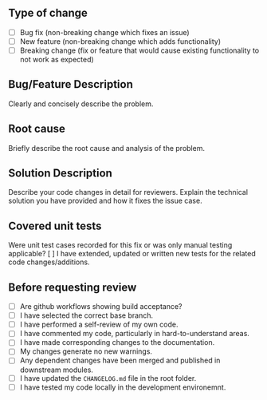 ## Type of change

<!--- Please delete options that are not relevant. -->

- [ ] Bug fix (non-breaking change which fixes an issue)
- [ ] New feature (non-breaking change which adds functionality)
- [ ] Breaking change (fix or feature that would cause existing functionality to not work as expected)
## Bug/Feature Description
Clearly and concisely describe the problem.

## Root cause
Briefly describe the root cause and analysis of the problem.

## Solution Description
Describe your code changes in detail for reviewers. Explain the technical solution you have provided and how it fixes the issue case.

## Covered unit tests
Were unit test cases recorded for this fix or was only manual testing applicable?
[ ] I have extended, updated or written new tests for the related code changes/additions.

## Before requesting review
- [ ] Are github workflows showing build acceptance?
- [ ] I have selected the correct base branch.
- [ ] I have performed a self-review of my own code.
- [ ] I have commented my code, particularly in hard-to-understand areas.
- [ ] I have made corresponding changes to the documentation.
- [ ] My changes generate no new warnings.
- [ ] Any dependent changes have been merged and published in downstream modules.
- [ ] I have updated the ``CHANGELOG.md`` file in the root folder.
- [ ] I have tested my code locally in the development environemnt.